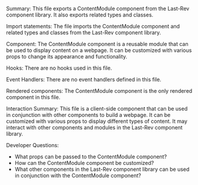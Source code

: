Summary:
This file exports a ContentModule component from the Last-Rev component library. It also exports related types and classes.

Import statements:
The file imports the ContentModule component and related types and classes from the Last-Rev component library.

Component:
The ContentModule component is a reusable module that can be used to display content on a webpage. It can be customized with various props to change its appearance and functionality.

Hooks:
There are no hooks used in this file.

Event Handlers:
There are no event handlers defined in this file.

Rendered components:
The ContentModule component is the only rendered component in this file.

Interaction Summary:
This file is a client-side component that can be used in conjunction with other components to build a webpage. It can be customized with various props to display different types of content. It may interact with other components and modules in the Last-Rev component library.

Developer Questions:
- What props can be passed to the ContentModule component?
- How can the ContentModule component be customized?
- What other components in the Last-Rev component library can be used in conjunction with the ContentModule component?